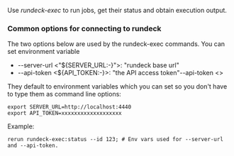 Use *rundeck-exec* to run jobs, get their status and obtain execution output.


### Common options for connecting to rundeck
The two options below are used by the rundeck-exec commands. You can set environment variable

* --server-url <"${SERVER_URL:-}">: "rundeck base url"
* --api-token <${API_TOKEN:-}>: "the API access token"--api-token <>

They default to environment variables which you can set so you don't have to type them as command line options:

	export SERVER_URL=http://localhost:4440
	export API_TOKEN=xxxxxxxxxxxxxxxxxxx

Example:

	rerun rundeck-exec:status --id 123; # Env vars used for --server-url and --api-token.


